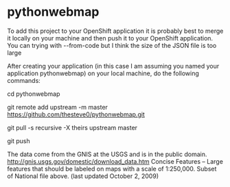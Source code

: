 pythonwebmap
============

To add this project to your OpenShift application it is probably best to merge it locally on your machine and then push it to your OpenShift application. You can trying with --from-code but I think the size of the JSON file is too large

After creating your application (in this case I am assuming you named your application pythonwebmap) on your local machine, do the following commands:


  cd pythonwebmap
  
  git remote add upstream -m master https://github.com/thesteve0/pythonwebmap.git
  
  git pull -s recursive -X theirs upstream master
  
  git push
  




The data come from the GNIS at the USGS and is in the public domain.
http://gnis.usgs.gov/domestic/download_data.htm
Concise Features – Large features that should be labeled on maps with a scale of 1:250,000. Subset of National file above.
(last updated October 2, 2009) 
